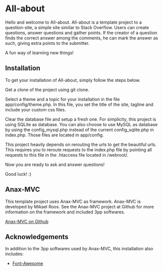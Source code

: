 All-about
=========

Hello and welcome to All-about. All-about is a template project to a question-site, a simple site similar to Stack Overflow. Users can create questions, answer questions and gather points. If the creator of a question finds the correct answer among the comments, he can mark the answer as such, giving extra points to the submitter. 

A fun way of learning new things! 

Installation
------------

To get your installation of All-about, simply follow the steps below. 

Get a clone of the project using git clone. 

Select a theme and a topic for your installation in the file app/config/theme.php. In this file, you set the title of the site, tagline and include your custom css files. 

Clear the database file and setup a fresh one. For simplicity, this project is using SQLite as database. You can also choose to use MySQL as database by using the config_mysql.php instead of the current config_sqlite.php in index.php. Those files are located in app/config.

This project heavily depends on rerouting the urls to get the beautiful urls. This requires you to reroute requests to the index.php file by pointing all requests to this file in the .htaccess file located in /webroot/.

Now you are ready to ask and answer questions! 

Good luck! :)

Anax-MVC
--------

This template project uses Anax-MVC as framework. Anax-MVC is developed by Mikael Roos. See the Anax-MVC project at Github for more information on the framework and included 3pp softwares. 

[Anax-MVC on Github](https://github.com/mosbth/Anax-MVC)

Acknowledgements
----------------

In addition to the 3pp softwares used by Anax-MVC, this installation also includes: 

* [Font-Awesome](http://fortawesome.github.io/Font-Awesome/) 